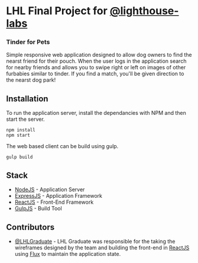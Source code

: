 # LHL Final Project for [@lighthouse-labs](https://github.com/lighthouse-labs)
### Tinder for Pets
Simple responsive web application designed to allow dog owners to find the nearst friend for their pouch.  When the user logs in the application search for nearby friends and allows you to swipe right or left on images of other furbabies similar to tinder.  If you find a match, you'll be given direction to the nearst dog park!

## Installation

To run the application server, install the dependancies with NPM and then start the server.
```
npm install
npm start
```

The web based client can be build using gulp.
```
gulp build
```

## Stack

* [NodeJS](https://github.com/nodejs/node) - Application Server
* [ExpressJS](https://github.com/expressjs/express) - Application Framework
* [ReactJS](https://github.com/facebook/react)  - Front-End Framework
* [GulpJS](https://github.com/gulpjs/gulp) - Build Tool

## Contributors

* [@LHLGraduate](https://github.com/LHLGraduate) - LHL Graduate was responsible for the taking the wireframes designed by the team and building the front-end in [ReactJS](https://github.com/facebook/react) using [Flux](https://github.com/facebook/flux) to maintain the application state.
